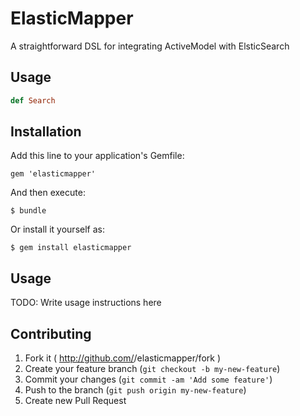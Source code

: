 # ElasticMapper

A straightforward DSL for integrating ActiveModel with ElsticSearch

## Usage

```ruby
def Search
```

## Installation

Add this line to your application's Gemfile:

    gem 'elasticmapper'

And then execute:

    $ bundle

Or install it yourself as:

    $ gem install elasticmapper

## Usage

TODO: Write usage instructions here

## Contributing

1. Fork it ( http://github.com/<my-github-username>/elasticmapper/fork )
2. Create your feature branch (`git checkout -b my-new-feature`)
3. Commit your changes (`git commit -am 'Add some feature'`)
4. Push to the branch (`git push origin my-new-feature`)
5. Create new Pull Request
